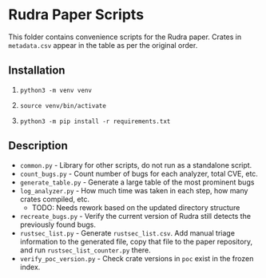 # Rudra Paper Scripts

This folder contains convenience scripts for the Rudra paper. Crates in
`metadata.csv` appear in the table as per the original order.

## Installation

1. `python3 -m venv venv`

2. `source venv/bin/activate`

3. `python3 -m pip install -r requirements.txt`

## Description

* `common.py` - Library for other scripts, do not run as a standalone script.
* `count_bugs.py` - Count number of bugs for each analyzer, total CVE, etc.
* `generate_table.py` - Generate a large table of the most prominent bugs
* `log_analyzer.py` - How much time was taken in each step, how many crates compiled, etc.
    * TODO: Needs rework based on the updated directory structure
* `recreate_bugs.py` - Verify the current version of Rudra still detects the previously found bugs.
* `rustsec_list.py` - Generate `rustsec_list.csv`. Add manual triage information to the generated file,
    copy that file to the paper repository, and run `rustsec_list_counter.py` there.
* `verify_poc_version.py` - Check crate versions in `poc` exist in the frozen index.
